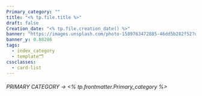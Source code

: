```yaml
---
Primary_category: ""
title: "<% tp.file.title %>"
draft: false
Creation_date: "<% tp.file.creation_date() %>"
banner: "https://images.unsplash.com/photo-1589763472885-46dd5b282f52?q=80&w=1748&auto=format&fit=crop&ixlib=rb-4.0.3&ixid=M3wxMjA3fDB8MHxwaG90by1wYWdlfHx8fGVufDB8fHx8fA%3D%3D"
banner_y: 0.88286
tags:
  - index_category
  - template🗂️
cssclasses:
  - card-list
---
```

###### PRIMARY CATEGORY → <% tp.frontmatter.Primary_category %>